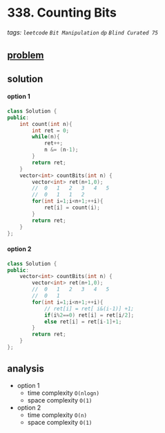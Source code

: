 # 338. Counting Bits

###### tags: `leetcode` `Bit Manipulation` `dp` `Blind Curated 75`

## [problem](https://leetcode.com/problems/counting-bits/)

## solution


#### option 1

```c++
class Solution {
public:
    int count(int n){
        int ret = 0;
        while(n){
            ret++;
            n &= (n-1);
        }
        return ret;
    }
    vector<int> countBits(int n) {
        vector<int> ret(n+1,0);
        //  0   1   2   3   4   5
        //  0   1   1   2   
        for(int i=1;i<n+1;++i){
            ret[i] = count(i);
        }
        return ret;
    }
};
```
#### option 2
```c++
class Solution {
public:
    vector<int> countBits(int n) {
        vector<int> ret(n+1,0);
        //  0   1   2   3   4   5
        //  0   1   
        for(int i=1;i<n+1;++i){
            // ret[i] = ret[ i&(i-1)] +1;
            if(i%2==0) ret[i] = ret[i/2];
            else ret[i] = ret[i-1]+1;
        }
        return ret;
    }
};
```

## analysis
- option 1
    - time complexity `O(nlogn)`
    - space complexity `O(1)`
- option 2
    - time complexity `O(n)`
    - space complexity `O(1)`

